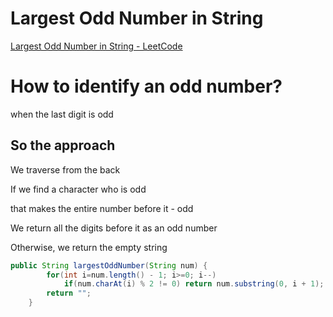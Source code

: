 # Largest Odd Number in String

[Largest Odd Number in String - LeetCode](https://leetcode.com/problems/largest-odd-number-in-string)

# How to identify an odd number?

when the last digit is odd

## So the approach

We traverse from the back 

If we find a character who is odd

that makes the entire number before it - odd

We return all the digits before it as an odd number 

Otherwise, we return the empty string

 

```java
public String largestOddNumber(String num) {
        for(int i=num.length() - 1; i>=0; i--)
		    if(num.charAt(i) % 2 != 0) return num.substring(0, i + 1);
	    return "";
    }
```